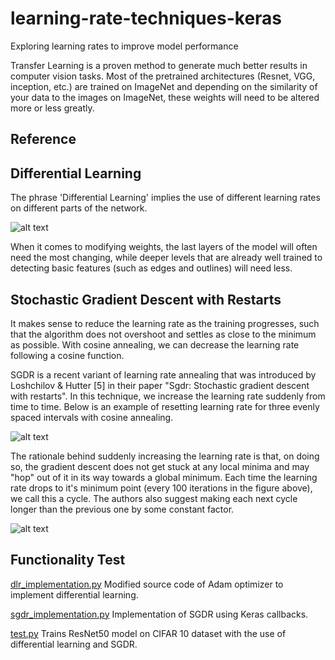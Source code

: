 # learning-rate-techniques-keras
Exploring learning rates to improve model performance

Transfer Learning is a proven method to generate much better results in computer vision tasks. Most of the pretrained architectures (Resnet, VGG, inception, etc.) are trained on ImageNet and depending on the similarity of your data to the images on ImageNet, these weights will need to be altered more or less greatly.

## Reference


## Differential Learning
The phrase 'Differential Learning' implies the use of different learning rates on different parts of the network.

![alt text](https://cdn-images-1.medium.com/max/1200/1*4zrt6IeIhv55mUskGhXR7Q.png)

When it comes to modifying weights, the last layers of the model will often need the most changing, while deeper levels that are already well trained to detecting basic features (such as edges and outlines) will need less.

## Stochastic Gradient Descent with Restarts

It makes sense to reduce the learning rate as the training progresses, such that the algorithm does not overshoot and settles as close to the minimum as possible. With cosine annealing, we can decrease the learning rate following a cosine function.

SGDR is a recent variant of learning rate annealing that was introduced by Loshchilov & Hutter [5] in their paper "Sgdr: Stochastic gradient descent with restarts". In this technique, we increase the learning rate suddenly from time to time. Below is an example of resetting learning rate for three evenly spaced intervals with cosine annealing.

![alt text](https://cdn-images-1.medium.com/max/600/1*3kkV66xEObjWpYiGdBBivg.png)

The rationale behind suddenly increasing the learning rate is that, on doing so, the gradient descent does not get stuck at any local minima and may "hop" out of it in its way towards a global minimum.
Each time the learning rate drops to it's minimum point (every 100 iterations in the figure above), we call this a cycle. The authors also suggest making each next cycle longer than the previous one by some constant factor.

![alt text](https://cdn-images-1.medium.com/max/600/1*nBTMGa3WqhS2Iq4gCeCZww.png)

## Functionality Test

[dlr_implementation.py](dlr_implementation.py)
Modified source code of Adam optimizer to implement differential learning.

[sgdr_implementation.py](sgdr_implementation.py)
Implementation of SGDR using Keras callbacks.

[test.py](test.py)
Trains ResNet50 model on CIFAR 10 dataset with the use of differential learning and SGDR.
